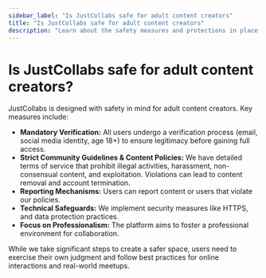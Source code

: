 ```yaml
---
sidebar_label: "Is JustCollabs safe for adult content creators"
title: "Is JustCollabs safe for adult content creators"
description: "Learn about the safety measures and protections in place for adult content creators on JustCollabs."
---
```


# Is JustCollabs safe for adult content creators?

JustCollabs is designed with safety in mind for adult content creators. Key measures include:

- **Mandatory Verification:** All users undergo a verification process (email, social media identity, age 18+) to ensure legitimacy before gaining full access.
- **Strict Community Guidelines & Content Policies:** We have detailed terms of service that prohibit illegal activities, harassment, non-consensual content, and exploitation. Violations can lead to content removal and account termination.
- **Reporting Mechanisms:** Users can report content or users that violate our policies.
- **Technical Safeguards:** We implement security measures like HTTPS, and data protection practices.
- **Focus on Professionalism:** The platform aims to foster a professional environment for collaboration.

While we take significant steps to create a safer space, users need to exercise their own judgment and follow best practices for online interactions and real-world meetups. 